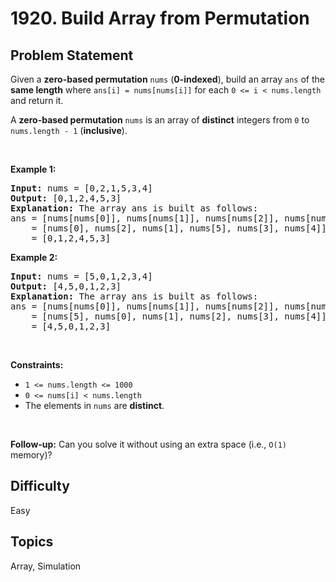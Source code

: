 # 1920. Build Array from Permutation

## Problem Statement
<p>Given a <strong>zero-based permutation</strong> <code>nums</code> (<strong>0-indexed</strong>), build an array <code>ans</code> of the <strong>same length</strong> where <code>ans[i] = nums[nums[i]]</code> for each <code>0 &lt;= i &lt; nums.length</code> and return it.</p>

<p>A <strong>zero-based permutation</strong> <code>nums</code> is an array of <strong>distinct</strong> integers from <code>0</code> to <code>nums.length - 1</code> (<strong>inclusive</strong>).</p>

<p>&nbsp;</p>
<p><strong class="example">Example 1:</strong></p>

<pre>
<strong>Input:</strong> nums = [0,2,1,5,3,4]
<strong>Output:</strong> [0,1,2,4,5,3]<strong>
Explanation:</strong> The array ans is built as follows: 
ans = [nums[nums[0]], nums[nums[1]], nums[nums[2]], nums[nums[3]], nums[nums[4]], nums[nums[5]]]
    = [nums[0], nums[2], nums[1], nums[5], nums[3], nums[4]]
    = [0,1,2,4,5,3]</pre>

<p><strong class="example">Example 2:</strong></p>

<pre>
<strong>Input:</strong> nums = [5,0,1,2,3,4]
<strong>Output:</strong> [4,5,0,1,2,3]
<strong>Explanation:</strong> The array ans is built as follows:
ans = [nums[nums[0]], nums[nums[1]], nums[nums[2]], nums[nums[3]], nums[nums[4]], nums[nums[5]]]
    = [nums[5], nums[0], nums[1], nums[2], nums[3], nums[4]]
    = [4,5,0,1,2,3]</pre>

<p>&nbsp;</p>
<p><strong>Constraints:</strong></p>

<ul>
	<li><code>1 &lt;= nums.length &lt;= 1000</code></li>
	<li><code>0 &lt;= nums[i] &lt; nums.length</code></li>
	<li>The elements in <code>nums</code> are <strong>distinct</strong>.</li>
</ul>

<p>&nbsp;</p>
<p><strong>Follow-up:</strong> Can you solve it without using an extra space (i.e., <code>O(1)</code> memory)?</p>


## Difficulty
Easy

## Topics
Array, Simulation
